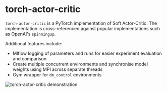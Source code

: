# torch-actor-critic

`torch-actor-critic` is a PyTorch implementation of Soft Actor-Critic. The implementation is cross-referenced against popular implementations such as OpenAI's `spinningup`.

Additional features include:
- Mlflow logging of parameters and runs for easier experiment evaluation and comparison
- Create multiple concurrent environments and synchronise model weights using MPI across separate threads
- Gym wrapper for `dm_control` environments

![torch-actor-critic demonstration](https://github.com/dogeplusplus/torch-actor-critic/blob/main/assets/mujoco_demo.gif)
